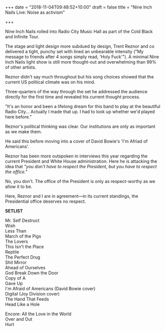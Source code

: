 +++
date = "2018-11-04T09:48:52+10:00"
draft = false
title = "Nine Inch Nails Live: Noise as activism"

+++

Nine Inch Nails rolled into Radio City Music Hall as part of the Cold Black and Infinite Tour.

The stage and light design more subdued by design, Trent Reznor and co delivered a tight, punchy set with lined an unbearable intensity ("My message to friends after 4 songs simply read, 'Holy Fuck'"). A minimal Nine Inch Nails light show is still more thought-out and overwhelming than 99% of other artists.

Reznor didn't say much throughout but his song choices showed that the current US political climate was on his mind.

Three-quarters of the way through the set he addressed the audience directly for the first time and revealed his current thought process.

"It's an honor and been a lifelong dream for this band to play at the beautiful Radio City... Actually I made that up. I had to look up whether we'd played here before."

Reznor's political thinking was clear. Our institutions are only as important as we make them.

He said this before moving into a cover of David Bowie's 'I'm Afriad of Americans'.

Reznor has been more outspoken in interviews this year regarding the current President and White House administration. Here he is attacking the idea that *"you don't have to respect the President, but you have to respect the office."*

No, you don't. The office of the President is only as respect-worthy as we allow it to be.

Here, Reznor and I are in agreement—in its current standings, the Presidential office deserves no respect.

**SETLIST**

Mr. Self Destruct<br>
Wish<br>
Less Than<br>
March of the Pigs<br>
The Lovers<br>
This Isn't the Place<br>
Reptile<br>
The Perfect Drug<br>
Shit Mirror<br>
Ahead of Ourselves<br>
God Break Down the Door<br>
Copy of A<br>
Gave Up<br>
I'm Afraid of Americans (David Bowie cover)<br>
Digital (Joy Division cover)<br>
The Hand That Feeds<br>
Head Like a Hole<br>


Encore:
All the Love in the World<br>
Over and Out<br>
Hurt
